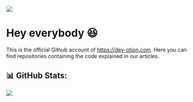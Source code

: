 [![](https://visitcount.itsvg.in/api?id=dev-otion-app&icon=0&color=0)](https://visitcount.itsvg.in)

# Hey everybody 😆

This is the official Github account of https://dev-otion.com. Here you can find repositories containing the code explained in our articles.

## 📊 GitHub Stats:

![](https://github-readme-stats.vercel.app/api/top-langs/?username=dev-otion-app&theme=gruvbox&custom_title=Most%20used%20%languages%20⌨️&hide_border=false&include_all_commits=false&count_private=false&layout=compact)
